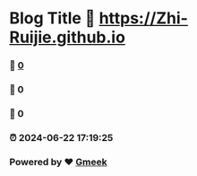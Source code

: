 # Blog Title :link: https://Zhi-Ruijie.github.io 
### :page_facing_up: [0](https://Zhi-Ruijie.github.io/tag.html) 
### :speech_balloon: 0 
### :hibiscus: 0 
### :alarm_clock: 2024-06-22 17:19:25 
### Powered by :heart: [Gmeek](https://github.com/Meekdai/Gmeek)
